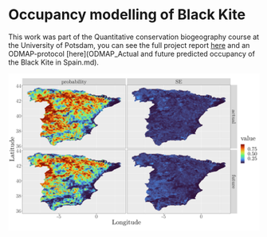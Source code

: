 # Occupancy modelling of Black Kite

This work was part of the Quantitative conservation biogeography course at the University of Potsdam, you can see the full project report [here](Black_kite_occupancy_model_Felix_Noessler_2021.pdf) and an ODMAP-protocol [here](ODMAP_Actual and future predicted occupancy of the Black Kite in Spain.md).

![](R/results/best_model_map.png)

